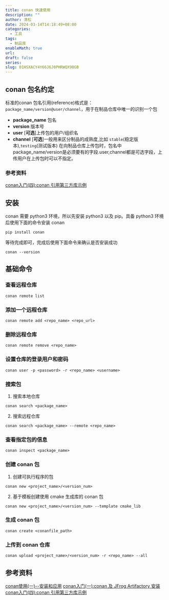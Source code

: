 ```yaml
---
title: conan 快速使用
description: ""
author: 清松
date: 2024-03-14T14:18:49+08:00
categories:
  - 工具
tags:
  - 制品库
enableMath: true
url: 
draft: false
series: 
slug: 01HSXACY4Y66J6J0PHRWQX90GB
---
```


## conan 包名约定
标准的conan 包名引用(reference)格式是：`package_name/version@user/channel`，用于在制品仓库中唯一的识别一个包 
- **package_name** 包名
- **version** 版本号
- **user** \[**可选**\]上传包的用户/组织名
- **channel** \[**可选**\]一般用来区分制品的成熟度,比如 `stable`(稳定版本),`testing`(测试版本)
在向制品仓库上传包时，包名中package_name/version是必须要有的字段.user,channel都是可选字段，上传用户在上传包时可以不指定。
### 参考资料
[conan入门(四):conan 引用第三方库示例](https://blog.csdn.net/10km/article/details/122988626)  



## 安装
conan 需要 python3 环境，所以先安装 python3 以及 pip。具备 python3 环境后使用下面的命令安装 conan 
```
pip install conan
```
等待完成即可，完成后使用下面命令来确认是否安装成功
```
conan --version
```

## 基础命令
### 查看远程仓库
```
conan remote list
```

### 添加一个远程仓库
```
conan remote add <repo_name> <repo_url>
```

### 删除远程仓库
```
conan remote remove <repo_name>
```

### 设置仓库的登录用户和密码
```
conan user -p <password> -r <repo_name> <username>
```

### 搜索包
1. 搜索本地仓库
```
conan search <package_name>
```
2. 搜索远程仓库
```
conan search <package_name> --remote <repo_name> 
```

### 查看指定包的信息
```
conan inspect <package_name> 
```

### 创建 conan 包
1. 创建可执行程序的包
```
conan new <project_name>/<version_num>
```
2. 基于模板创建使用 cmake 生成库的 conan 包
```
conan new <project_name>/<version_num> --template cmake_lib
```

### 生成 conan 包
```
conan create <conanfile_path>
```

### 上传到 conan 仓库
```
conan upload <project_name>/<version_num> -r <repo_name> --all
```



## 参考资料
[conan使用(一)--安装和应用](https://www.cnblogs.com/xl2432/p/11873394.html)
[conan入门(一):conan 及 JFrog Artifactory 安装](https://blog.csdn.net/10km/article/details/122987204)  
[conan入门(四):conan 引用第三方库示例](https://blog.csdn.net/10km/article/details/122988626)  
